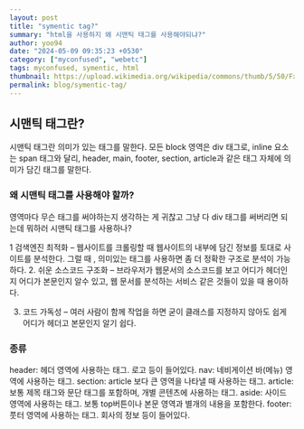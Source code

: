 ```yaml
---
layout: post
title: "symentic tag?"
summary: "html을 사용하지 왜 시맨틱 태그를 사용해야되냐?"
author: yoo94
date: "2024-05-09 09:35:23 +0530"
category: ["myconfused", "webetc"]
tags: myconfused, symentic, html
thumbnail: https://upload.wikimedia.org/wikipedia/commons/thumb/5/50/Fxemoji_u2049.svg/255px-Fxemoji_u2049.svg.png
permalink: blog/symentic-tag/
---
```


## 시맨틱 태그란?

시맨틱 태그란 의미가 있는 태그를 말한다. 모든 block 영역은 div 태그로, inline 요소는 span 태그와 달리, header, main, footer, section, article과 같은 태그 자체에 의미가 담긴 태그를 말한다.

### 왜 시맨틱 태그를 사용해야 할까?

영역마다 무슨 태그를 써야하는지 생각하는 게 귀찮고 그냥 다 div 태그를 써버리면 되는데 뭐하러 시맨틱 태그를 사용하나?

1 검색엔진 최적화 – 웹사이트를 크롤링할 때 웹사이트의 내부에 담긴 정보를 토대로 사이트를 분석한다. 그럴 때 , 의미있는 태그를 사용하면 좀 더 정확한 구조로 분석이 가능하다. 2. 쉬운 소스코드 구조화 – 브라우저가 웹문서의 소스코드를 보고 어디가 헤더인지 어디가 본문인지 알수 있고, 웹 문서를 분석하는 서비스 같은 것들이 있을 때 용이하다.

3. 코드 가독성 – 여러 사람이 함께 작업을 하면 굳이 클래스를 지정하지 않아도 쉽게 어디가 헤더고 본문인지 알기 쉽다.

### 종류

header: 헤더 영역에 사용하는 태그. 로고 등이 들어있다.
nav: 네비게이션 바(메뉴) 영역에 사용하는 태그.
section: article 보다 큰 영역을 나타낼 때 사용하는 태그.
article: 보통 제목 태그와 문단 태그를 포함하며, 개별 콘텐츠에 사용하는 태그.
aside: 사이드 영역에 사용하는 태그. 보통 top버튼이나 본문 영역과 별개의 내용을 포함한다.
footer: 풋터 영역에 사용하는 태그. 회사의 정보 등이 들어있다.
